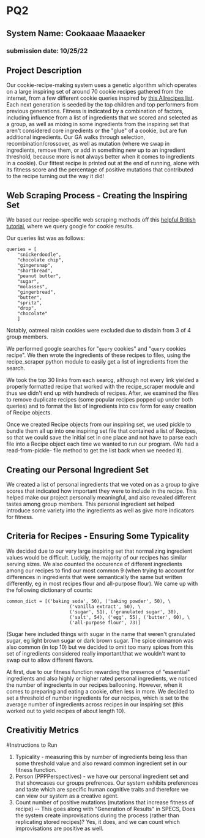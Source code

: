 # PQ2

## System Name: Cookaaae Maaaeker
### submission date: 10/25/22

## Project Description

Our cookie-recipe-making system uses a genetic algorithm which operates on a large inspiring set of around 70 cookie recipes gathered from the internet, from a few different cookie queries inspired by [this Allrecipes list](https://www.allrecipes.com/gallery/most-popular-types-of-cookies/). 
Each next generation is seeded by the top children and top performers from previous generations. 
Fitness is indicated by a combination of factors, including influence from a list of ingredients that we scored and selected as a group, as well as mixing in some ingredients from the inspiring set that aren't considered core ingredients or the "glue" of a cookie, but are fun additional ingredients.
Our GA walks through selection, recombination/crossover, as well as mutation (where we swap in ingredients, remove them, or add in something new up to an ingredient threshold, because more is not always better when it comes to ingredients in a cookie). 
Our fittest recipe is printed out at the end of running, alone with its fitness score and the percentage of positive mutations that contributed to the recipe turning out the way it did!

## Web Scraping Process - Creating the Inspiring Set

We based our recipe-specific web scraping methods off this [helpful British tutorial](https://practicaldatascience.co.uk/data-science/how-to-scrape-google-search-results-using-python), where we query google for cookie results.

Our queries list was as follows:
```
queries = [
    "snickerdoodle",
    "chocolate chip",
    "gingersnap",
    "shortbread",
    "peanut butter",
    "sugar",
    "molasses",
    "gingerbread",
    "butter",
    "spritz",
    "drop",
    "chocolate"
    ]
```
Notably, oatmeal raisin cookies were excluded due to disdain from 3 of 4 group members.

We performed google searches for "`query` cookies" and "`query` cookies recipe".
We then wrote the ingredients of these recipes to files, using the recipe_scraper python module to easily get a list of ingredients from the search.

We took the top 30 links from each searcg, although not every link yielded a properly formatted recipe that worked with the recipe_scraper module and thus we didn't end up with hundreds of recipes. After, we examined the files to remove duplicate recipes (some popular recipes popped up under both queries) and
to format the list of ingredients into csv form for easy creation of Recipe objects.

Once we created Recipe objects from our inspiring set, we used pickle to bundle them all up into one inspiring set file that contained a list of Recipes, so that we could save the initial set in one place and not have to parse each file into a Recipe object each time we wanted to run our program.
(We had a read-from-pickle- file method to get the list back when we needed it).

## Creating our Personal Ingredient Set
We created a list of personal ingredients that we voted on as a group to give scores that indicated how important they were to include in the recipe.
This helped make our project personally meaningful, and also revealed different tastes among group members.
This personal ingredient set helped introduce some variety into the ingredients as well as give more indicators for fitness.

## Criteria for Recipes - Ensuring Some Typicality

We decided due to our very large inspiring set that normalizing ingredient values would be difficult. Luckily, the majority of our recipes has similar serving sizes. We also counted the occurence of different ingredients among our recipes to find our most common 9 (when trying to account for differences in ingredients that were semantically the same but written differently, eg in most recipes flour and all-purpose flour). 
We came up with the following dictionary of counts:
```
common_dict = [('baking soda', 50), ('baking powder', 50), \
                       ('vanilla extract', 50), \
                       ('sugar', 51), ('granulated sugar', 30),
                       ('salt', 54), ('egg', 55), ('butter', 60), \
                       ('all-purpose flour', 73)]

```
(Sugar here included things with sugar in the name that weren't granulated sugar, eg light brown sugar or dark brown sugar.
The spice cinnamon was also common (in top 10) but we decided to omit too many spices from this set of ingredients considered really important/that we wouldn't want to swap out to allow different flavors.

At first, due to our fitness function rewarding the presence of "essential" ingredients and also highly or higher rated personal ingredients, we noticed the number of ingredients in our recipes ballooning. However, when it comes to preparing and eating a cookie, often less in more.
We decided to set a threshold of number ingredients for our recipes, which is set to the average number of ingredients across recipes in our inspiring set (this worked out to yield recipes of about length 10).

## Creativitiy Metrics


#Instructions to Run


1) Typicality - measuring this by number of ingredients being less than some threshold value and also reward common ingredient set in our fitness function.
2) Person (PPPPerspectives) - we have our personal ingredient set and that showcases our groups prefrences. Our system exhibits preferences and taste which are specific human cognitive traits and therefore we can view our system as a creative agent. 
3) Count number of positive mutations (mutations that increase fitness of recipe) -- 
    This goes along with "Generation of Results" in SPECS,
    Does the system create improvisations during the process (rather than replicating stored recipes)?
    Yes, it does, and we can count which improvisations are positive as well. 

